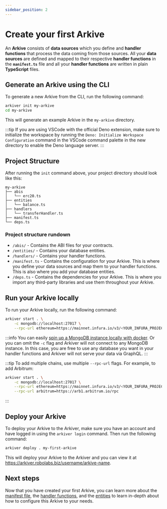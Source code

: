 ```yaml
---
sidebar_position: 2
---
```


# Create your first Arkive

An **Arkive** consists of **data sources** which you define and **handler
functions** that process the data coming from those sources. All your **data
sources** are defined and mapped to their respective **handler functions** in
the **`manifest.ts`** file and all your **handler functions** are written in
plain **TypeScript** files.

## Generate an Arkive using the CLI

To generate a new Arkive from the CLI, run the following command:

```bash
arkiver init my-arkive
cd my-arkive
```

This will generate an example Arkive in the `my-arkive` directory.

:::tip If you are using VSCode with the official Deno extension, make sure to
initialize the workspace by running the
`Deno: Initialize Workspace Configuration` command in the VSCode command palette
in the new directory to enable the Deno language server. :::

## Project Structure

After running the `init` command above, your project directory should look like
this:

```
my-arkive
├── abis
│   └── erc20.ts
├── entities
│   └── balance.ts
├── handlers
│   └── transferHandler.ts
├── manifest.ts
└── deps.ts
```

### Project structure rundown

- `/abis/` - Contains the ABI files for your contracts.
- `/entities/` - Contains your database entities.
- `/handlers/` - Contains your handler functions.
- `/manifest.ts` - Contains the configuration for your Arkive. This is where you
  define your data sources and map them to your handler functions. This is also
  where you add your database entities.
- `/deps.ts` - Contains the dependencies for your Arkive. This is where you
  import any third-party libraries and use them throughout your Arkive.

## Run your Arkive locally

To run your Arkive locally, run the following command:

```bash
arkiver start . \
	-c mongodb://localhost:27017 \
	--rpc-url ethereum=https://mainnet.infura.io/v3/<YOUR_INFURA_PROJECT_ID>
```

:::info You can easily
[spin up a MongoDB instance locally with docker](https://www.mongodb.com/docs/v6.0/tutorial/install-mongodb-community-with-docker/).
Or you can omit the `-c` flag and Arkiver will not connect to any MongoDB
instance. In this case, you are free to use any database you want in your
handler functions and Arkiver will not serve your data via GraphQL. :::

:::tip To add multiple chains, use multiple `--rpc-url` flags. For example, to
add Arbitrum:

```bash
arkiver start . \
	-c mongodb://localhost:27017 \
	--rpc-url ethereum=https://mainnet.infura.io/v3/<YOUR_INFURA_PROJECT_ID> \
	--rpc-url arbitrum=https://arb1.arbitrum.io/rpc
```

:::

## Deploy your Arkive

To deploy your Arkive to the Arkiver, make sure you have an account and have
logged in using the `arkiver login` command. Then run the following command:

```bash
arkiver deploy . my-first-arkive
```

This will deploy your Arkive to the Arkiver and you can view it at
https://arkiver.robolabs.biz/username/arkive-name.

## Next steps

Now that you have created your first Arkive, you can learn more about the
[manifest file](/docs/reference/manifest), the
[handler functions](/docs/reference/handler-functions), and the
[entities](/docs/reference/entities) to learn in-depth about how to configure
this Arkive to your needs.
